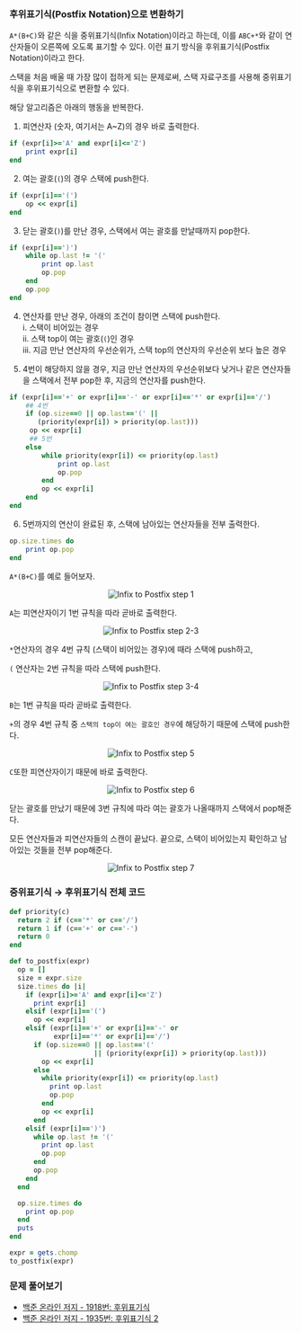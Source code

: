 ### 후위표기식(Postfix Notation)으로 변환하기

`A*(B+C)`와 같은 식을 중위표기식(Infix Notation)이라고 하는데, 이를 `ABC+*`와 같이 연산자들이 오른쪽에 오도록 표기할 수 있다. 이런 표기 방식을 후위표기식(Postfix Notation)이라고 한다. 

<router-link to="../DataStructure/kor-stack">스택</router-link>을 처음 배울 때 가장 많이 접하게 되는 문제로써, 스택 자료구조를 사용해 중위표기식을 후위표기식으로 변환할 수 있다.

해당 알고리즘은 아래의 행동을 반복한다.
1. 피연산자 (숫자, 여기서는 A~Z)의 경우 바로 출력한다.
```rb
if (expr[i]>='A' and expr[i]<='Z') 
    print expr[i]
end
```
2. 여는 괄호(`(`)의 경우 스택에 push한다.
```rb
if (expr[i]=='(')
    op << expr[i]
end
```
3. 닫는 괄호(`)`)를 만난 경우, 스택에서 여는 괄호를 만날때까지 pop한다.
```rb
if (expr[i]==')')
    while op.last != '('
        print op.last 
        op.pop
    end
    op.pop
end
```
4. 연산자를 만난 경우, 아래의 조건이 참이면 스택에 push한다. <br>
  i. 스택이 비어있는 경우<br>
  ii. 스택 top이 여는 괄호(`(`)인 경우<br>
  iii. 지금 만난 연산자의 우선순위가, 스택 top의 연산자의 우선순위 보다 높은 경우<br>

5. 4번이 해당하지 않을 경우, 지금 만난 연산자의 우선순위보다 낮거나 같은 연산자들을 스택에서 전부 pop한 후, 지금의 연산자를 push한다.
```rb
if (expr[i]=='+' or expr[i]=='-' or expr[i]=='*' or expr[i]=='/')
    ## 4번
    if (op.size==0 || op.last=='(' || 
       (priority(expr[i]) > priority(op.last)))
     op << expr[i] 
     ## 5번
    else 
        while priority(expr[i]) <= priority(op.last)
            print op.last 
            op.pop 
        end
        op << expr[i]
    end
end
```

6. 5번까지의 연산이 완료된 후, 스택에 남아있는 연산자들을 전부 출력한다.
```rb
op.size.times do
    print op.pop
end
```

`A*(B+C)`를 예로 들어보자.
<center>
<img src="assets/algorithm/stack/infix2postfix/infix2postfix-1.png" alt="Infix to Postfix step 1" /> <br />
</center>

`A`는 피연산자이기 1번 규칙을 따라 곧바로 출력한다.

<center>
<img src="assets/algorithm/stack/infix2postfix/infix2postfix-2.png" alt="Infix to Postfix step 2-3" /> <br />
</center>

`*`연산자의 경우 4번 규칙 (스택이 비어있는 경우)에 때라 스택에 push하고, 

`(` 연산자는 2번 규칙을 따라 스택에 push한다.

<center>
<img src="assets/algorithm/stack/infix2postfix/infix2postfix-3.png" alt="Infix to Postfix step 3-4" /> <br />
</center>

`B`는 1번 규칙을 따라 곧바로 출력한다.

 `+`의 경우 4번 규칙 중 `스택의 top이 여는 괄호인 경우`에 해당하기 때문에 스택에 push한다.

<center>
<img src="assets/algorithm/stack/infix2postfix/infix2postfix-4.png" alt="Infix to Postfix step 5" /> <br />
</center>

`C`또한 피연산자이기 때문에 바로 출력한다.

<center>
<img src="assets/algorithm/stack/infix2postfix/infix2postfix-5.png" alt="Infix to Postfix step 6" /> <br />
</center>

닫는 괄호를 만났기 때문에 3번 규칙에 따라 여는 괄호가 나올때까지 스택에서 pop해준다. 

모든 연산자들과 피연산자들의 스캔이 끝났다. 끝으로, 스택이 비어있는지 확인하고 남아있는 것들을 전부 pop해준다.
<center>
<img src="assets/algorithm/stack/infix2postfix/infix2postfix-6.png" alt="Infix to Postfix step 7"/> <br />
</center>

### 중위표기식 → 후위표기식 전체 코드
```rb
def priority(c)
  return 2 if (c=='*' or c=='/')
  return 1 if (c=='+' or c=='-')
  return 0
end

def to_postfix(expr)
  op = []
  size = expr.size
  size.times do |i|
    if (expr[i]>='A' and expr[i]<='Z') 
      print expr[i]
    elsif (expr[i]=='(')
      op << expr[i]
    elsif (expr[i]=='+' or expr[i]=='-' or 
           expr[i]=='*' or expr[i]=='/')
      if (op.size==0 || op.last=='(' 
                     || (priority(expr[i]) > priority(op.last)))
        op << expr[i] 
      else 
        while priority(expr[i]) <= priority(op.last)
          print op.last 
          op.pop 
        end
        op << expr[i]
      end
    elsif (expr[i]==')')
      while op.last != '('
        print op.last 
        op.pop
      end
      op.pop
    end
  end

  op.size.times do
    print op.pop
  end
  puts
end

expr = gets.chomp
to_postfix(expr)
```

### 문제 풀어보기
- <a href="https://www.acmicpc.net/problem/1918" target="_blank">백준 온라인 저지 - 1918번: 후위표기식</a>
- <a href="https://www.acmicpc.net/problem/1935" target="_blank">백준 온라인 저지 - 1935번: 후위표기식 2</a>

<div class="divider"></div>
